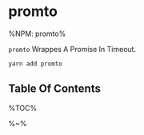 # promto

%NPM: promto%

`promto` Wrappes A Promise In Timeout.

```sh
yarn add promto
```

## Table Of Contents

%TOC%

%~%